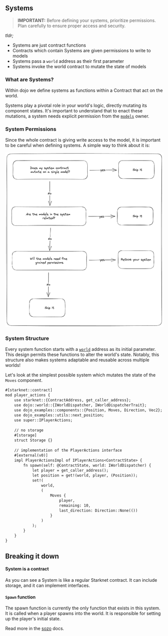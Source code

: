 ## Systems

> **IMPORTANT:** Before defining your systems, prioritize permissions. Plan carefully to ensure proper access and security.

_tldr;_

- Systems are just contract functions
- Contracts which contain Systems are given permissions to write to models
- Systems pass a `world` address as their first parameter
- Systems invoke the world contract to mutate the state of models

### What are Systems?

Within dojo we define systems as functions within a Contract that act on the world.

Systems play a pivotal role in your world's logic, directly mutating its component states. It's important to understand that to enact these mutations, a system needs explicit permission from the [`models`](./models.md) owner.

### System Permissions

Since the whole contract is giving write access to the model, it is important to be careful when defining systems. A simple way to think about it is:

![System Permissions](../images/permissions.png)

### System Structure

Every system function starts with a [`world`](./world.md) address as its initial parameter. This design permits these functions to alter the world's state. Notably, this structure also makes systems adaptable and reusable across multiple worlds!

Let's look at the simplest possible system which mutates the state of the `Moves` component.

```rust,ignore
#[starknet::contract]
mod player_actions {
    use starknet::{ContractAddress, get_caller_address};
    use dojo::world::{IWorldDispatcher, IWorldDispatcherTrait};
    use dojo_examples::components::{Position, Moves, Direction, Vec2};
    use dojo_examples::utils::next_position;
    use super::IPlayerActions;

    // no storage
    #[storage]
    struct Storage {}

    // implementation of the PlayerActions interface
    #[external(v0)]
    impl PlayerActionsImpl of IPlayerActions<ContractState> {
        fn spawn(self: @ContractState, world: IWorldDispatcher) {
            let player = get_caller_address();
            let position = get!(world, player, (Position));
            set!(
                world,
                (
                    Moves {
                        player,
                        remaining: 10,
                        last_direction: Direction::None(())
                    }
                )
            );
        }
    }
}
```

## Breaking it down

#### System is a contract

As you can see a System is like a regular Starknet contract. It can include storage, and it can implement interfaces.

#### `Spawn` function

The spawn function is currently the only function that exists in this system. It is called when a player spawns into the world. It is responsible for setting up the player's initial state.

Read more in the [sozo](../toolchain/sozo/overview.md) docs.
